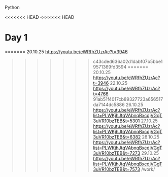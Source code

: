 Python 

<<<<<<< HEAD
<<<<<<< HEAD
# Day 1
=======
20.10.25 https://youtu.be/eWRfhZUzrAc?t=3946
>>>>>>> c43cded636a02d1dabf07b5bbe19571369fd3594
=======
20.10.25 https://youtu.be/eWRfhZUzrAc?t=3946
22.10.25 https://youtu.be/eWRfhZUzrAc?t=4766
>>>>>>> 91ab51f4017cb89327723a656517da7144dc5886
26.10.25 https://youtu.be/eWRfhZUzrAc?list=PLWKjhJtqVAbnqBxcdjVGgT3uVR10bzTEB&t=5301
27.10.25 https://youtu.be/eWRfhZUzrAc?list=PLWKjhJtqVAbnqBxcdjVGgT3uVR10bzTEB&t=6382
28.10.25 https://youtu.be/eWRfhZUzrAc?list=PLWKjhJtqVAbnqBxcdjVGgT3uVR10bzTEB&t=7273
29.10.25 https://youtu.be/eWRfhZUzrAc?list=PLWKjhJtqVAbnqBxcdjVGgT3uVR10bzTEB&t=7573 /work/